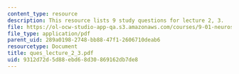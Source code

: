 ```yaml
---
content_type: resource
description: This resource lists 9 study questions for lecture 2, 3.
file: https://ol-ocw-studio-app-qa.s3.amazonaws.com/courses/9-01-neuroscience-and-behavior-fall-2003/9312d72d5d88ebd68d30869162db7de8_ques_lecture_2_3.pdf
file_type: application/pdf
parent_uid: 289a0198-2748-bb88-47f1-2606710deab6
resourcetype: Document
title: ques_lecture_2_3.pdf
uid: 9312d72d-5d88-ebd6-8d30-869162db7de8
---
```

